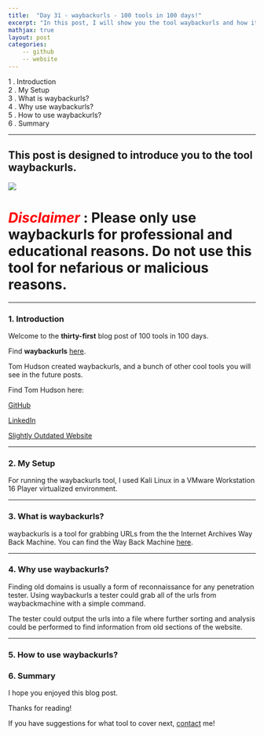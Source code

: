 ```yaml
---
title:  "Day 31 - waybackurls - 100 tools in 100 days!"
excerpt: "In this post, I will show you the tool waybackurls and how it works."
mathjax: true
layout: post
categories:
    -- github
    -- website
---
```


1 . Introduction
<br>
2 . My Setup
<br>
3 . What is waybackurls?
<br>
4 . Why use waybackurls?
<br>
5 . How to use waybackurls?
<br>
6 . Summary

---

## This post is designed to introduce you to the tool waybackurls.

![](https://raw.githubusercontent.com/marco-lancini/waybackurls/master/.github/goscan_logo.png)

# <span style="color:red">***Disclaimer***</span> : **Please only use waybackurls for professional and educational reasons. Do not use this tool for nefarious or malicious reasons.**

---

### 1. **Introduction**

Welcome to the **thirty-first** blog post of 100 tools in 100 days.<br> 

Find **waybackurls** [here](https://github.com/tomnomnom/waybackurls).

Tom Hudson created waybackurls, and a bunch of other cool tools you will see in the future posts. 

Find Tom Hudson here:

[GitHub](https://github.com/tomnomnom)

[LinkedIn](https://www.linkedin.com/in/tom-hudson-01816822/)

[Slightly Outdated Website](https://tomnomnom.com/)


---

### 2. **My Setup**

For running the waybackurls tool, I used Kali Linux in a VMware Workstation 16 Player virtualized environment.

---

### 3. **What is waybackurls?**

waybackurls is a tool for grabbing URLs from the the Internet Archives Way Back Machine. You can find the Way Back Machine [here](https://archive.org/web/).


---

### 4. **Why use waybackurls?**

Finding old domains is usually a form of reconnaissance for any penetration tester. Using waybackurls a tester could grab all of the urls from waybackmachine with a simple command. 

The tester could output the urls into a file where further sorting and analysis could be performed to find information from old sections of the website. 


---

### 5. **How to use waybackurls?**



### 6. **Summary**



I hope you enjoyed this blog post.

Thanks for reading!<br>

If you have suggestions for what tool to cover next, [contact](mailto:matthew.o.mccorkle@gmail.com) me!
